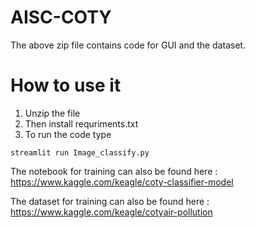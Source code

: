 # AISC-COTY

The above zip file contains code for GUI and the dataset.

# How to use it

1. Unzip the file
2. Then install requriments.txt
3. To run the code type

```
streamlit run Image_classify.py
```

The notebook for training can also be found here : https://www.kaggle.com/keagle/coty-classifier-model

The dataset for training can also be found here : https://www.kaggle.com/keagle/cotyair-pollution
